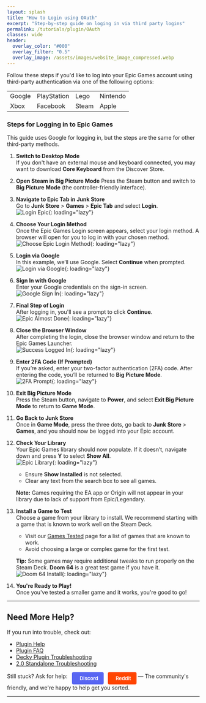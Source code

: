 ```yaml
---
layout: splash
title: "How to Login using OAuth"
excerpt: "Step-by-step guide on loging in via third party logins"
permalink: /tutorials/plugin/OAuth
classes: wide
header:
  overlay_color: "#000"
  overlay_filter: "0.5"
  overlay_image: /assets/images/website_image_compressed.webp
---
```

<div class="spacer mt-4"></div>


Follow these steps if you'd like to log into your Epic Games account using third-party authentication via one of the following options:

<table>
  <tr>
    <td>Google</td>
    <td>PlayStation</td>
    <td>Lego</td>
    <td>Nintendo</td>
  </tr>
  <tr>
    <td>Xbox</td>
    <td>Facebook</td>
    <td>Steam</td>
    <td>Apple</td>
  </tr>
</table>


### Steps for Logging in to Epic Games

This guide uses Google for logging in, but the steps are the same for other third-party methods.

1. **Switch to Desktop Mode**  
   If you don't have an external mouse and keyboard connected, you may want to download **Core Keyboard** from the Discover Store.

2. **Open Steam in Big Picture Mode**
   Press the Steam button and switch to **Big Picture Mode** (the controller-friendly interface).

3. **Navigate to Epic Tab in Junk Store**  
   Go to **Junk Store** > **Games** > **Epic Tab** and select **Login**.  
   ![Login Epic](/assets/images/OAuth/Login%20Epic.jpeg){: loading="lazy"}

4. **Choose Your Login Method**  
   Once the Epic Games Login screen appears, select your login method. A browser will open for you to log in with your chosen method.  
   ![Choose Epic Login Method](/assets/images/OAuth/Epic%20Login%20Screen.png){: loading="lazy"}

5. **Login via Google**  
   In this example, we’ll use Google. Select **Continue** when prompted.  
   ![Login via Google](/assets/images/OAuth/Epic%20login%20via%20google.png){: loading="lazy"}

6. **Sign In with Google**  
   Enter your Google credentials on the sign-in screen.  
   ![Google Sign In](/assets/images/OAuth/google%20sign%20in%20screen.png){: loading="lazy"}

7. **Final Step of Login**  
   After logging in, you'll see a prompt to click **Continue**.  
   ![Epic Almost Done](/assets/images/OAuth/epic%20almost%20done.png){: loading="lazy"}

8. **Close the Browser Window**  
   After completing the login, close the browser window and return to the Epic Games Launcher.  
   ![Success Logged In](/assets/images/OAuth/success%20logged%20in.png){: loading="lazy"}

9. **Enter 2FA Code (If Prompted)**  
   If you’re asked, enter your two-factor authentication (2FA) code. After entering the code, you’ll be returned to **Big Picture Mode**.  
   ![2FA Prompt](/assets/images/OAuth/2fa%20in%20epic.png){: loading="lazy"}

10. **Exit Big Picture Mode**  
    Press the Steam button, navigate to **Power**, and select **Exit Big Picture Mode** to return to **Game Mode**.

11. **Go Back to Junk Store**  
    Once in **Game Mode**, press the three dots, go back to **Junk Store** > **Games**, and you should now be logged into your Epic account.

12. **Check Your Library**  
    Your Epic Games library should now populate. If it doesn’t, navigate down and press **Y** to select **Show All**.  
    ![Epic Library](/assets/images/OAuth/Epic%20Library%20v2.jpeg){: loading="lazy"}

    - Ensure **Show Installed** is not selected.
    - Clear any text from the search box to see all games.

    **Note:** Games requiring the EA app or Origin will not appear in your library due to lack of support from Epic/Legendary.

13. **Install a Game to Test**  
    Choose a game from your library to install. We recommend starting with a game that is known to work well on the Steam Deck.

    - Visit our <a href="/tested-games">Games Tested</a> page for a list of games that are known to work.
    - Avoid choosing a large or complex game for the first test.

    **Tip:** Some games may require additional tweaks to run properly on the Steam Deck. **Doom 64** is a great test game if you have it.  
    ![Doom 64 Install](/assets/images/OAuth/Doom%2064.jpeg){: loading="lazy"}

14. **You're Ready to Play!**  
    Once you've tested a smaller game and it works, you're good to go!

---

## Need More Help?

If you run into trouble, check out:
<ul>
  <li><a href="/deckyhelp">Plugin Help</a></li>
  <li><a href="/faq/decky/">Plugin FAQ</a></li>
  <li><a href="/troubleshooting/decky/">Decky Plugin Troubleshooting</a></li>
  <li><a href="/troubleshooting/v2/">2.0 Standalone Troubleshooting</a></li>
</ul>


<p>
  Still stuck? Ask for help: 
  <a href="https://discord.gg/6mRUhR6Teh" target="_blank" rel="noopener" class="community-btn discord-btn">
    <i class="fab fa-discord" style="margin-right: 6px;"></i> Discord
  </a>
  <a href="https://www.reddit.com/r/JunkStore/" target="_blank" rel="noopener" class="community-btn reddit-btn">
    <i class="fab fa-reddit" style="margin-right: 6px;"></i> Reddit
  </a>
  — The community's friendly, and we're happy to help get you sorted.
</p>


---



<style>
.community-btn {
  display: inline-flex;
  align-items: center;
  padding: 6px 12px;
  border-radius: 4px;
  text-decoration: none;
  font-weight: 600;
  font-size: 13px;
  transition: all 0.2s ease;
  border: 2px solid transparent;
  margin-left: 8px;
  color: white;
}

.discord-btn {
  background: #5865f2;
  color: white !important;
}

.reddit-btn {
  background: #ff4500;
  color: white !important;
}

.community-btn:hover {
  transform: translateY(-1px);
  box-shadow: 0 4px 12px rgba(0, 0, 0, 0.3);
  text-decoration: none;
  color: white;
  opacity: 0.9;
}
</style>
